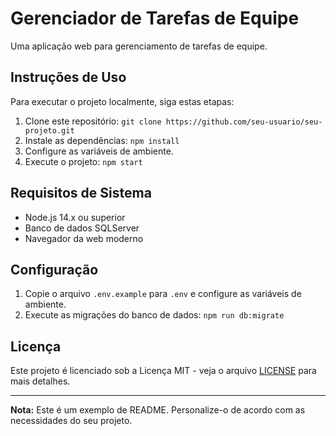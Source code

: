 # Gerenciador de Tarefas de Equipe

Uma aplicação web para gerenciamento de tarefas de equipe.

## Instruções de Uso

Para executar o projeto localmente, siga estas etapas:

1. Clone este repositório: `git clone https://github.com/seu-usuario/seu-projeto.git`
2. Instale as dependências: `npm install`
3. Configure as variáveis de ambiente.
4. Execute o projeto: `npm start`

## Requisitos de Sistema

- Node.js 14.x ou superior
- Banco de dados SQLServer
- Navegador da web moderno 

## Configuração

1. Copie o arquivo `.env.example` para `.env` e configure as variáveis de ambiente.
2. Execute as migrações do banco de dados: `npm run db:migrate`


## Licença

Este projeto é licenciado sob a Licença MIT - veja o arquivo [LICENSE](LICENSE) para mais detalhes.

---

**Nota:** Este é um exemplo de README. Personalize-o de acordo com as necessidades do seu projeto.
